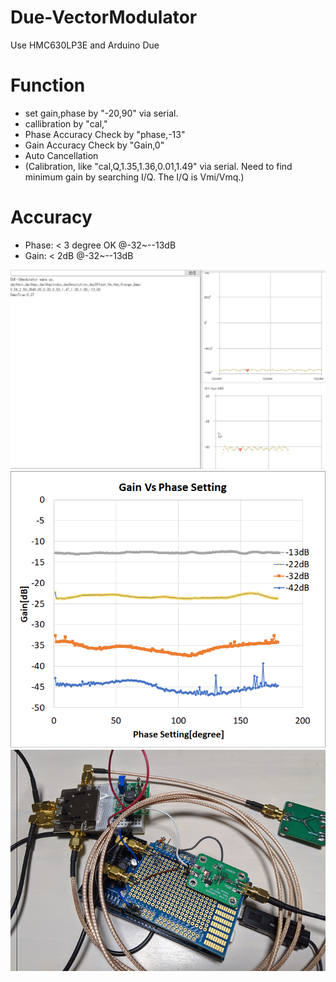 # Due-VectorModulator
Use HMC630LP3E and Arduino Due

# Function
- set gain,phase by "-20,90" via serial.
- callibration by "cal,"
- Phase Accuracy Check by "phase,-13"
- Gain Accuracy Check by "Gain,0"
- Auto Cancellation
- (Calibration, like  "cal,Q,1.35,1.36,0.01,1.49" via serial. 
  Need to find minimum gain by searching I/Q. The I/Q is Vmi/Vmq.)

# Accuracy
- Phase: < 3 degree OK @-32~--13dB
- Gain: < 2dB  @-32~--13dB

![image](https://github.com/uecken/Due-VectorModulator/blob/master/Due-Modulator.gif?raw=true)
![Picture](https://github.com/uecken/Due-VectorModulator/blob/master/accuracy.png?raw=true)
![Picture2](https://github.com/uecken/Due-VectorModulator/blob/master/Picture.png?raw=true)
